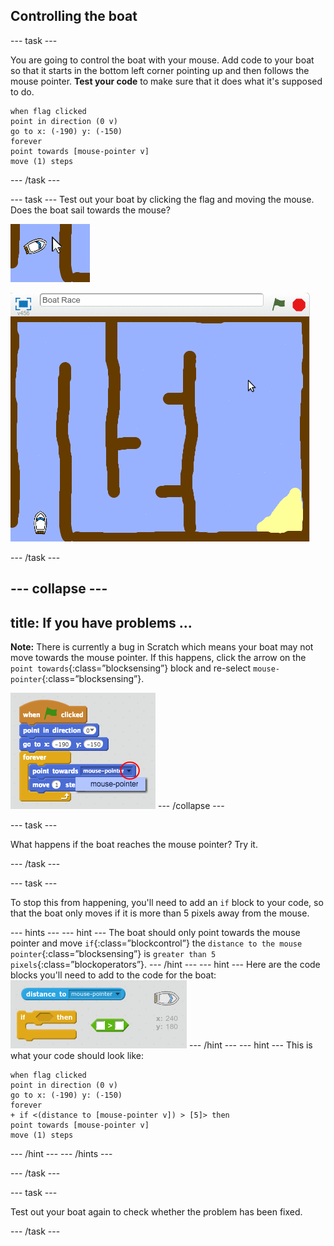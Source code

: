 ## Controlling the boat

--- task ---

You are going to control the boat with your mouse. Add code to your boat so that it starts in the bottom left corner pointing up and then follows the mouse pointer. __Test your code__ to make sure that it does what it's supposed to do.


```blocks
when flag clicked
point in direction (0 v)
go to x: (-190) y: (-150)
forever
point towards [mouse-pointer v]
move (1) steps
```
--- /task ---

--- task ---
Test out your boat by clicking the flag and moving the mouse. Does the boat sail towards the mouse?

 ![screenshot](images/boat-mouse.png)

 ![screenshot](images/boat-pointer-test-anim.gif)

--- /task ---

--- collapse ---
---
title: If you have problems ...
---
__Note:__ There is currently a bug in Scratch which means your boat may not move towards the mouse pointer. If this happens, click the arrow on the `point towards`{:class=”blocksensing”} block and re-select `mouse-pointer`{:class=”blocksensing”}.

![screenshot](images/boat-bug.png)
--- /collapse ---



--- task ---

What happens if the boat reaches the mouse pointer? Try it.

--- /task ---

--- task ---

To stop this from happening, you'll need to add an `if` block to your code, so that the boat only moves if it is more than 5 pixels away from the mouse.

--- hints ---
--- hint ---
The boat should only point towards the mouse pointer and move `if`{:class=”blockcontrol”} the `distance to the mouse pointer`{:class=”blocksensing”} is `greater than 5 pixels`{:class=”blockoperators”}.
--- /hint ---
--- hint ---
Here are the code blocks you'll need to add to the code for the boat:
![screenshot](images/boat-pointer-blocks.png)
--- /hint ---
--- hint ---
This is what your code should look like:

```blocks
when flag clicked
point in direction (0 v)
go to x: (-190) y: (-150)
forever
+ if <(distance to [mouse-pointer v]) > [5]> then
point towards [mouse-pointer v]
move (1) steps
```
--- /hint ---
--- /hints ---

--- /task ---

--- task ---

Test out your boat again to check whether the problem has been fixed.

--- /task ---

